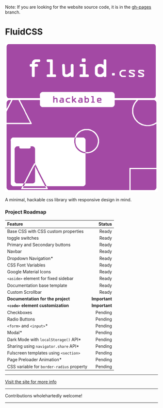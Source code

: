 Note: If you are looking for the website source code, it is in the [gh-pages](https://github.com/nikhilmwarrier/fluidcss/blob/gh-pages/) branch.

# FluidCSS
![FluidCSS_banner](https://raw.githubusercontent.com/nikhilmwarrier/fluidcss/gh-pages/res/fluidcss.png)

A minimal, hackable css library with responsive design in mind.

### Project Roadmap
 |Feature|Status|
 |:---|---:|
 |Base CSS with CSS custom properties|Ready|
 |toggle switches|Ready|
 |Primary and Secondary buttons|Ready|
 |Navbar|Ready|
 |Dropdown Navigation*|Ready|
 |CSS Font Variables|Ready|
 |Google Material Icons|Ready|
 |`<aside>` element for fixed sidebar|Ready|
 |Documentation base template|Ready|
 |Custom Scrollbar|Ready|
 |__Documentation for the project__|__Important__|
 |__`<code>` element customization__|__Important__|
 |Checkboxes| Pending|
 |Radio Buttons|Pending|
 |`<form>` and `<input>`*|Pending|
 |Modal*|Pending|
 |Dark Mode with `localStorage()` API*|Pending|
 |Sharing using `navigator.share` API*|Pending|
 |Fulscreen templates using `<section>`|Pending|
 |Page Preloader Animation*|Pending|
 |CSS variable for `border-radius` property|Pending|
 

***
[Visit the site for more info](https://nikhilmwarrier.github.io/fluidcss)
***
Contributions wholehartedly welcome!
***
